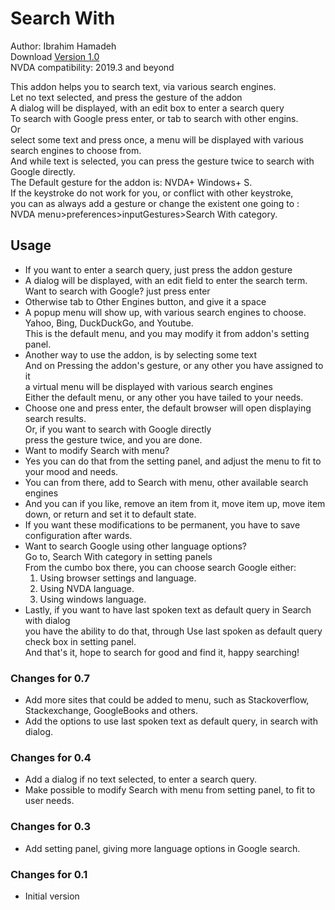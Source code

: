 # Search With #

Author: Ibrahim Hamadeh  
Download [Version 1.0][1]  
NVDA compatibility: 2019.3 and beyond  

This addon helps you to search text, via various search engines.  
Let no text selected, and press the gesture of the addon  
A dialog will be displayed, with an edit box to enter a search query  
To search with Google press enter, or tab to search with other engins.  
Or  
select some text and press once, a menu will be displayed with various search engines to choose from.  
And while text is selected, you can press the gesture twice to search with Google directly.  
The Default gesture for the addon is: NVDA+ Windows+ S.  
If the keystroke do not work for you, or conflict with other keystroke,  
you can as always add a gesture or change the existent one going to :  
NVDA menu>preferences>inputGestures>Search With category.  

## Usage ##

*	If you want to enter a search query, just press the addon gesture  
*	A dialog will be displayed, with an edit field to enter the search term.  
Want to search with Google? just press enter  
*	Otherwise tab to Other Engines button, and give it a space  
*	A popup menu will show up, with various search engines to choose.  
Yahoo, Bing, DuckDuckGo, and Youtube.  
This is the default menu, and you may modify it from addon's setting panel.  
*	Another way to use the addon, is by selecting some text  
And on Pressing the addon's gesture, or any other you have assigned to it  
a virtual menu will be displayed with various search engines  
Either the default menu, or any other you have tailed to your needs.  
*	Choose one and press enter, the default browser will open displaying search results.  
Or, if you want to search with Google directly  
press the gesture twice, and you are done.  
*	Want to modify Search with menu?  
*	Yes you  can do that from the setting panel,  and adjust the menu to fit to your mood and needs.  
*	You can from there, add to Search with menu, other available search engines  
*	And you can if you like, remove an item from it, move item up, move item down, or return and set it to default state.  
*	If you want these modifications to be permanent, you have to save configuration after wards.  
*	Want to search Google using other language options?  
Go to, Search With category in setting panels  
From the cumbo box there, you can choose search Google either:  
	1.	Using browser settings and language.  
	2.	Using NVDA language.  
	3.	Using windows language.  
*	Lastly, if you want to have last spoken text as default query in Search with dialog  
you have the ability to do that, through Use last spoken as default query check box in setting panel.  
And that's it, hope to search for good and find it, happy searching!  

### Changes for 0.7 ###

*	Add more sites that could be added to menu, such as Stackoverflow, Stackexchange, GoogleBooks and others.  
*	Add the options to use last spoken text as default query, in search with dialog.  

### Changes for 0.4 ###

*	Add a dialog if no text selected, to enter a search query.  
*	Make possible to modify Search with menu from setting panel, to fit to user needs.  

### Changes for 0.3 ###

*	Add setting panel, giving more language options in Google search.  

### Changes for 0.1 ###

*	Initial version  

[1]: https://github.com/ibrahim-s/searchWith/releases/download/v1.0/searchWith-1.0.nvda-addon
